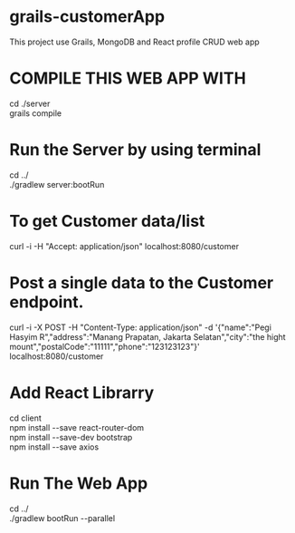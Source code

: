# grails-customerApp

This project use Grails, MongoDB and React profile CRUD web app

# COMPILE THIS WEB APP WITH
cd ./server <br>
grails compile <br>

# Run the Server by using terminal
cd ../ <br>
./gradlew server:bootRun <br>

# To get Customer data/list
curl -i -H "Accept: application/json" localhost:8080/customer <br>

# Post a single data to the Customer endpoint.
curl -i -X POST -H "Content-Type: application/json" -d '{"name":"Pegi Hasyim R","address":"Manang Prapatan, Jakarta Selatan","city":"the hight mount","postalCode":"11111","phone":"123123123"}' localhost:8080/customer
<br>
# Add React Librarry
cd client <br>
npm install --save react-router-dom <br>
npm install --save-dev bootstrap <br>
npm install --save axios <br>

# Run The Web App
cd ../ <br>
./gradlew bootRun --parallel <br>
